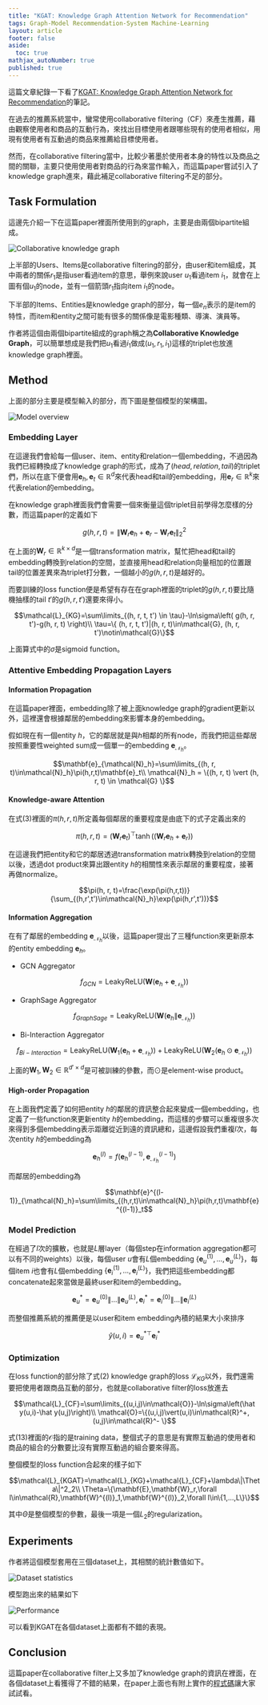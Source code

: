 ```yaml
---
title: "KGAT: Knowledge Graph Attention Network for Recommendation"
tags: Graph-Model Recommendation-System Machine-Learning
layout: article
footer: false
aside:
  toc: true
mathjax_autoNumber: true
published: true
---
```


這篇文章紀錄一下看了[KGAT: Knowledge Graph Attention Network for Recommendation](https://arxiv.org/pdf/1905.07854.pdf)的筆記。

<!--more-->

在過去的推薦系統當中，蠻常使用collaborative filtering（CF）來產生推薦，藉由觀察使用者和商品的互動行為，來找出目標使用者跟哪些現有的使用者相似，用現有使用者有互動過的商品來推薦給目標使用者。

然而，在collaborative filtering當中，比較少著墨於使用者本身的特性以及商品之間的關聯，主要只使用使用者對商品的行為來當作輸入，而這篇paper嘗試引入了knowledge graph進來，藉此補足collaborative filtering不足的部分。

## Task Formulation

這邊先介紹一下在這篇paper裡面所使用到的graph，主要是由兩個bipartite組成。

![Collaborative knowledge graph](./collaborative_knowledge_graph.png)

上半部的Users、Items是collaborative filtering的部分，由user和item組成，其中兩者的關係$r_1$是指user看過item的意思，舉例來說user $u_1$看過item $i_1$，就會在上圖有個$u_1$的node，並有一個箭頭$r_1$指向item $i_1$的node。

下半部的Items、Entities是knowledge graph的部分，每一個$e_n$表示的是item的特性，而item和entity之間可能有很多的關係像是電影種類、導演、演員等。

作者將這個由兩個bipartite組成的graph稱之為**Collaborative Knowledge Graph**，可以簡單想成是我們把$u_1$看過$i_1$做成$(u_1, r_1, i_1)$這樣的triplet也放進knowledge graph裡面。

## Method

上面的部分主要是模型輸入的部分，而下圖是整個模型的架構圖。

![Model overview](./model_overview.png)

### Embedding Layer

在這邊我們會給每一個user、item、entity和relation一個embedding，不過因為我們已經轉換成了knowledge graph的形式，成為了$(head, relation, tail)$的triplet們，所以在底下便會用$\mathbf{e}_h, \mathbf{e}_t \in \mathbb{R}^d$來代表head和tail的embedding，用$\mathbf{e}_r\in\mathbb{R}^k$來代表relation的embedding。

在knowledge graph裡面我們會需要一個來衡量這個triplet目前學得怎麼樣的分數，而這篇paper的定義如下

$$g(h, r, t)=\left \| \mathbf{W}_r\mathbf{e}_h+\mathbf{e}_r-\mathbf{W}_r\mathbf{e}_t\right \|_2^2$$

在上面的$\mathbf{W}_r\in\mathbb{R}^{k\times d}$是一個transformation matrix，幫忙把head和tail的embedding轉換到relation的空間，並直接用head和relation向量相加的位置跟tail的位置差異來為triplet打分數，一個越小的$g(h, r, t)$是越好的。

而要訓練的loss function便是希望有存在在graph裡面的triplet的$g(h, r, t)$要比隨機抽樣的tail $t'$的$g(h, r, t')$還要來得小。

$$\mathcal{L}_{KG}=\sum\limits_{(h, r, t, t') \in \tau}-\ln\sigma\left( g(h, r, t')-g(h, r, t) \right)\\ \tau=\{ (h, r, t, t')|(h, r, t)\in\mathcal{G}, (h, r, t')\notin\mathcal{G}\}$$

上面算式中的$\sigma$是sigmoid function。

### Attentive Embedding Propagation Layers

#### Information Propagation

在這篇paper裡面，embedding除了被上面knowledge graph的gradient更新以外，這裡還會根據鄰居的embedding來影響本身的embedding。

假如現在有一個entity $h$，它的鄰居就是與$h$相鄰的所有node，而我們把這些鄰居按照重要性weighted sum成一個單一的embedding $\mathbf{e}_{\mathcal{N}_h}$。

$$\mathbf{e}_{\mathcal{N}_h}=\sum\limits_{(h, r, t)\in\mathcal{N}_h}\pi(h,r,t)\mathbf{e}_t\\ \mathcal{N}_h = \{(h, r, t) \vert (h, r, t) \in \mathcal{G} \}$$

#### Knowledge-aware Attention

在式$(3)$裡面的$\pi(h,r,t)$所定義每個鄰居的重要程度是由底下的式子定義出來的

$$\pi(h,r,t)=(\mathbf{W}_r\mathbf{e}_t)^\top\tanh\left((\mathbf{W}_r\mathbf{e}_h+\mathbf{e}_r)\right)$$

在這邊我們把entity和它的鄰居透過transformation matrix轉換到relation的空間以後，透過dot product來算出跟entity $h$的相關性來表示鄰居的重要程度，接著再做normalize。

$$\pi(h, r, t)=\frac{\exp(\pi(h,r,t))}{\sum_{(h,r',t')\in\mathcal{N}_h}\exp(\pi(h,r',t'))}$$

#### Information Aggregation

在有了鄰居的embedding $\mathbf{e}_{\mathcal{N}_h}$以後，這篇paper提出了三種function來更新原本的entity embedding $\mathbf{e}_h$。

* GCN Aggregator

$$f_{GCN}=\mathrm{LeakyReLU}\left( \mathbf{W}(\mathbf{e}_h+\mathbf{e}_{\mathcal{N}_h}) \right)$$

* GraphSage Aggregator

$$f_{GraphSage}=\mathrm{LeakyReLU}\left( \mathbf{W}(\mathbf{e}_h\|\mathbf{e}_{\mathcal{N}_h})\right)$$

* Bi-Interaction Aggregator

$$f_{Bi-Interaction}=\mathrm{LeakyReLU}\left(\mathbf{W}_1(\mathbf{e}_h+\mathbf{e}_{\mathcal{N}_h})\right)+\mathrm{LeakyReLU}\left(\mathbf{W}_2(\mathbf{e}_h\odot\mathbf{e}_{\mathcal{N}_h})\right)$$

上面的$\mathbf{W}_1,\mathbf{W}_2\in\mathbb{R}^{d'\times d}$是可被訓練的參數，而$\odot$是element-wise product。

#### High-order Propagation

在上面我們定義了如何把entity $h$的鄰居的資訊整合起來變成一個embedding，也定義了一些function來更新entity $h$的embedding，而這樣的步驟可以重複很多次來得到多個embedding表示距離從近到遠的資訊總和，這邊假設我們重複$l$次，每次entity $h$的embedding為

$$\mathbf{e}^{(l)}_h=f\left(\mathbf{e}^{(l-1)}_h,\mathbf{e}^{(l-1)}_{\mathcal{N}_h}\right)$$

而鄰居的embedding為

$$\mathbf{e}^{(l-1)}_{\mathcal{N}_h}=\sum\limits_{(h,r,t)\in\mathcal{N}_h}\pi(h,r,t)\mathbf{e}^{(l-1)}_t$$

### Model Prediction

在經過了$l$次的擴散，也就是$L$層layer（每個step在information aggregation都可以有不同的weights）以後，每個user $u$會有$L$個embedding $\{\mathbf{e}^{(1)}_u,...,\mathbf{e}^{(L)}_u\}$，每個item $i$也會有$L$個embedding $\{\mathbf{e}^{(1)}_i,...,\mathbf{e}^{(L)}_i\}$，我們把這些embedding都concatenate起來當做是最終user和item的embedding。

$$\mathbf{e}^*_u=\mathbf{e}^{(0)}_u\|...\|\mathbf{e}^{(L)}_u,\mathbf{e}^*_i=\mathbf{e}^{(0)}_i\|...\|\mathbf{e}^{(L)}_i$$

而整個推薦系統的推薦便是以user和item embedding內積的結果大小來排序

$$\hat y(u,i)=\mathbf{e}^{*\top}_u\mathbf{e}^*_i$$

### Optimization

在loss function的部分除了式$(2)$ knowledge graph的loss $\mathcal{L}_{KG}$以外，我們還需要把使用者跟商品互動的部分，也就是collaborative filter的loss放進去

$$\mathcal{L}_{CF}=\sum\limits_{(u,i,j)\in\mathcal{O}}-\ln\sigma\left(\hat y(u,i)-\hat y(u,j)\right)\\ \mathcal{O}=\{(u,i,j)\vert(u,i)\in\mathcal{R}^+,(u,j)\in\mathcal{R}^- \}$$

式$(13)$裡面的$\mathcal{O}$指的是training data，整個式子的意思是有實際互動過的使用者和商品的組合的分數要比沒有實際互動過的組合要來得高。

整個模型的loss function合起來的樣子如下

$$\mathcal{L}_{KGAT}=\mathcal{L}_{KG}+\mathcal{L}_{CF}+\lambda\|\Theta\|^2_2\\ \Theta=\{\mathbf{E},\mathbf{W}_r,\forall l\in\mathcal{R},\mathbf{W}^{(l)}_1,\mathbf{W}^{(l)}_2,\forall l\in\{1,...,L\}\}$$

其中$\Theta$是整個模型的參數，最後一項是一個$L_2$的regularization。

## Experiments

作者將這個模型套用在三個dataset上，其相關的統計數值如下。

![Dataset statistics](./dataset.png)

模型跑出來的結果如下

![Performance](./performance.png)

可以看到KGAT在各個dataset上面都有不錯的表現。

## Conclusion

這篇paper在collaborative filter上又多加了knowledge graph的資訊在裡面，在各個dataset上看獲得了不錯的結果，在paper上面也有附上實作的[程式碼](https://github.com/xiangwang1223/knowledge_graph_attention_network)讓大家試試看。
